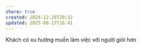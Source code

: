 ```yaml
---
share: true
created: 2024-12-26T20:12
updated: 2025-08-17T16:41
---
```

Khách có xu hướng muốn làm việc với người giỏi hơn
